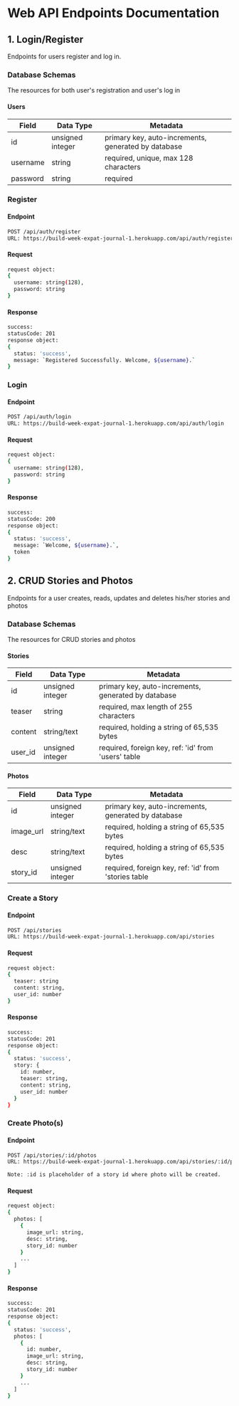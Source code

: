 # Web API Endpoints Documentation

## 1. Login/Register

Endpoints for users register and log in.

### Database Schemas

The resources for both user's registration and user's log in

#### Users
| Field    | Data Type        | Metadata                                            |
| -------- | -----------------| --------------------------------------------------- |
| id       | unsigned integer | primary key, auto-increments, generated by database |
| username | string           | required, unique, max 128 characters                |
| password | string           | required                                            |

### Register

#### Endpoint

```sh
POST /api/auth/register
URL: https://build-week-expat-journal-1.herokuapp.com/api/auth/register
```

#### Request

```sh
request object:
{ 
  username: string(128),
  password: string
}
```

#### Response

```sh
success:
statusCode: 201
response object:
{ 
  status: 'success',
  message: `Registered Successfully. Welcome, ${username}.`
}
```

### Login

#### Endpoint

```sh
POST /api/auth/login
URL: https://build-week-expat-journal-1.herokuapp.com/api/auth/login
```

#### Request

```sh
request object:
{ 
  username: string(128),
  password: string
}
```

#### Response
 
```sh
success:
statusCode: 200
response object:
{ 
  status: 'success',
  message: `Welcome, ${username}.`,
  token
}
```

## 2. CRUD Stories and Photos

Endpoints for a user creates, reads, updates and deletes his/her stories and photos

### Database Schemas

The resources for CRUD stories and photos

#### Stories
| Field     | Data Type        | Metadata                                             |
| --------- | -----------------| ---------------------------------------------------- |
| id        | unsigned integer | primary key, auto-increments, generated by database  |
| teaser    | string           | required, max length of 255 characters               |
| content   | string/text      | required, holding a string of 65,535 bytes           |
| user_id   | unsigned integer | required, foreign key, ref: 'id' from 'users' table  |

#### Photos
| Field     | Data Type        | Metadata                                             |
| --------- | -----------------| ---------------------------------------------------- |
| id        | unsigned integer | primary key, auto-increments, generated by database  |
| image_url | string/text      | required, holding a string of 65,535 bytes           |
| desc      | string/text      | required, holding a string of 65,535 bytes           | 
| story_id  | unsigned integer | required, foreign key, ref: 'id' from 'stories table |

### Create a Story

#### Endpoint

```sh
POST /api/stories
URL: https://build-week-expat-journal-1.herokuapp.com/api/stories
```

#### Request

```sh
request object:
{ 
  teaser: string
  content: string,
  user_id: number
}
```

#### Response

```sh
success:
statusCode: 201
response object:
{ 
  status: 'success',
  story: {
    id: number,
    teaser: string,
    content: string,
    user_id: number
  }  
}
```

### Create Photo(s)

#### Endpoint

```sh
POST /api/stories/:id/photos
URL: https://build-week-expat-journal-1.herokuapp.com/api/stories/:id/photos

Note: :id is placeholder of a story id where photo will be created.
```

#### Request

```sh
request object:
{
  photos: [
    { 
      image_url: string,
      desc: string,
      story_id: number
    }
    ...
  ]
}
```

#### Response

```sh
success:
statusCode: 201
response object:
{ 
  status: 'success',
  photos: [
    {
      id: number,
      image_url: string,
      desc: string,
      story_id: number
    }
    ...
  ]  
}
```